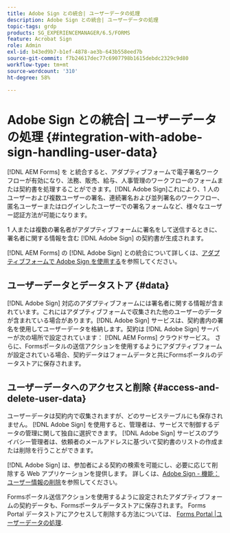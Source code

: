 ```yaml
---
title: Adobe Sign との統合| ユーザーデータの処理
description: Adobe Sign との統合| ユーザーデータの処理
topic-tags: grdp
products: SG_EXPERIENCEMANAGER/6.5/FORMS
feature: Acrobat Sign
role: Admin
exl-id: b43ed9b7-b1ef-4878-ae3b-643b558eed7b
source-git-commit: f7b24617dec77c6907798b1615debdc2329c9d80
workflow-type: tm+mt
source-wordcount: '310'
ht-degree: 58%

---
```


# Adobe Sign との統合| ユーザーデータの処理 {#integration-with-adobe-sign-handling-user-data}

[!DNL AEM Forms] を と統合すると、アダプティブフォームで電子署名ワークフローが有効になり、法務、販売、給与、人事管理のワークフローのフォームまたは契約書を処理することができます。[!DNL  Adobe Sign]これにより、1 人のユーザーおよび複数ユーザーの署名、連続署名および並列署名のワークフロー、匿名ユーザーまたはログインしたユーザーでの署名フォームなど、様々なユーザー認証方法が可能になります。

1 人または複数の署名者がアダプティブフォームに署名をして送信するときに、署名者に関する情報を含む [!DNL Adobe Sign] の契約書が生成されます。

[!DNL AEM Forms] の [!DNL Adobe Sign] との統合について詳しくは、[アダプティブフォームで Adobe Sign を使用する](/help/forms/using/working-with-adobe-sign.md)を参照してください。

## ユーザーデータとデータストア {#data}

[!DNL Adobe Sign] 対応のアダプティブフォームには署名者に関する情報が含まれています。これにはアダプティブフォームで収集された他のユーザーのデータが含まれている場合があります。[!DNL Adobe Sign] サービスは、契約書内の署名を使用してユーザーデータを格納します。契約は [!DNL Adobe Sign] サーバーが次の場所で設定されています： [!DNL AEM Forms] クラウドサービス。 さらに、Formsポータルの送信アクションを使用するようにアダプティブフォームが設定されている場合、契約データはフォームデータと共にFormsポータルのデータストアに保存されます。

## ユーザーデータへのアクセスと削除 {#access-and-delete-user-data}

ユーザーデータは契約内で収集されますが、どのサービステーブルにも保存されません。 [!DNL Adobe Sign] を使用すると、管理者は、サービスで制御するデータの管理に関して独自に選択できます。 [!DNL Adobe Sign] サービスのプライバシー管理者は、依頼者のメールアドレスに基づいて契約書のリストの作成または削除を行うことができます。

[!DNL Adobe Sign] は、参加者による契約の検索を可能にし、必要に応じて削除する Web アプリケーションを提供します。 詳しくは、[Adobe Sign - 機能：ユーザー情報の削除](https://helpx.adobe.com/jp/sign/help/adobesign_gdpr_user_deletion.html)を参照してください。

Formsポータル送信アクションを使用するように設定されたアダプティブフォームの契約データも、Formsポータルデータストアに保存されます。 Forms Portal データストアにアクセスして削除する方法については、 [Forms Portal |ユーザーデータの処理](/help/forms/using/forms-portal-handling-user-data.md).
